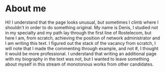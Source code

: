 # About me

Hi!
I understand that the page looks unusual, but sometimes I climb where I shouldn't in order to do something original.
My name is Denis, I studied not in my specialty and my path lay through the first line of Rostelecom, but here I am, from scratch, achieving the position of network administrator
and I am writing this text. I figured out the stack of the vacancy from scratch, I will note that I made the commenting through example, and not #, I thought it would be more professional.
I understand that writing an additional page with my biography in the text was not, but I wanted to leave something about myself in this stream of monotonous works from other candidates.
